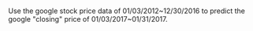 # 
Use the google stock price data of 01/03/2012~12/30/2016 to predict the google "closing" price of 01/03/2017~01/31/2017.
